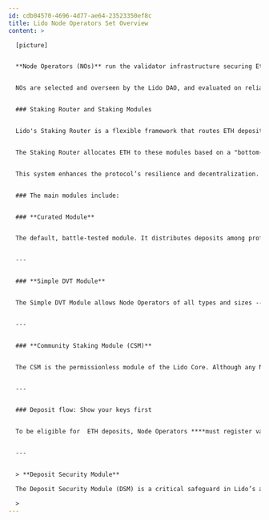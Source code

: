 ```yaml
---
id: cdb04570-4696-4d77-ae64-23523350ef8c
title: Lido Node Operators Set Overview
content: >

  [picture] 


  **Node Operators (NOs)** run the validator infrastructure securing Ethereum’s proof-of-stake network. They provide computational resources for block validation and attestation while operating in a non-custodial model, ensuring users retain control of their staked ETH.


  NOs are selected and overseen by the Lido DAO, and evaluated on reliability, performance, and adherence to policies on MEV extraction and validator exits. Lido’s validator set prioritizes decentralization and high performance, balancing security with a diverse range of operators to enhance network resilience.


  ### Staking Router and Staking Modules


  Lido's Staking Router is a flexible framework that routes ETH deposits to different staking modules, each hosting validator cohorts operating under distinct principles. 


  The Staking Router allocates ETH to these modules based on a "bottom-up" approach. Modules have stake shares which are essentially ceilings on the maximum amount of stake that can be allocated to a module. Stake is allocated to the module with the least amount of active stake, provided the module has capacity (i.e. depositable validators) and is below its maximum stake share. At the same time, exits are prioritized for operators and modules that have the highest amount of stake. This means that organically, the protocol prioritizes exits from larger operators, and prioritizes allocation to smaller operators (within the defined limits), optimizing decentralization of stake over time.


  This system enhances the protocol’s resilience and decentralization. 


  ### The main modules include:


  ### **Curated Module**


  The default, battle-tested module. It distributes deposits among professional NOs curated by the Lido DAO based on strict reliability and performance criteria. The curated operators registry  is  reviewed and adjusted via DAO governance to maintain high standards and adapt to network needs. With no share limits, the module can absorb any amount of stake, and serves as the fallback module when other, smaller, modules are either at full capacity or do not have depositable validators. Node Operators in the Curated Module run validators as they see fit, including using DVT, with guidance from DAO contributors with regards to optimizing the decentralization of the protocol along the axes of geographic, jurisdictional, infrastructural, and software decentralization.


  ---


  ### **Simple DVT Module**


  The Simple DVT Module allows Node Operators of all types and sizes -- from home stakers to professionals -- to work in concert in so-called Operator Clusters to run validators together using  Distributed Validator Technology (DVT). DVT improves fault tolerance by distributing a validator’s duties across multiple NOs. This approach reduces slashing risks and enhances security. Simple DVT houses clusters using both Obol and SSV DVT technologies.


  ---


  ### **Community Staking Module (CSM)**


  The CSM is the permissionless module of the Lido Core. Although any NO type can use the module, one of the core aims of CSM is to empower community stakers (individuals running validators in a non-professional capacity), thereby increasing the number of NOs using Lido to run validators, and increasing the decentralization of the underlying validator set.  As the module is permissionless, instead of reputation, CSM requires a stETH bond from operators. It employs automated performance monitoring and advanced mechanisms for validator withdrawal and slashing proofs, enhancing transparency and decentralization.


  ---


  ### Deposit flow: Show your keys first


  To be eligible for  ETH deposits, Node Operators ****must register valid validator public keys with the protocol. These keys are verified for uniqueness, correct signatures, and compatibility with consensus specifications. Some staking modules employ optimistic vetting, where keys are considered valid unless flagged by the Deposit Security Module (DSM) guardians.


  ---


  > **Deposit Security Module**

  The Deposit Security Module (DSM) is a critical safeguard in Lido’s architecture, designed to protect user deposits from malicious behavior by Node Operators. It prevents exploits such as injecting unauthorized withdrawal credentials or reusing validator keys. The DSM uses a committee of six guardians, requiring a quorum of four to sign deposit transaction data. In case of suspicious activity, the module can halt deposits to ensure safety. Transparency is maintained as all deposit data is published to the publicly observable DataBus contract, ensuring that any party can execute deposits without gating or permissions.

  >
---
```

